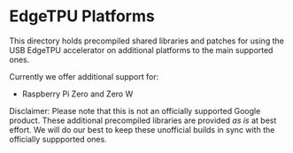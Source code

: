 # EdgeTPU Platforms

This directory holds precompiled shared libraries and patches for
using the USB EdgeTPU accelerator on additional platforms to the
main supported ones.

Currently we offer additional support for:

  *  Raspberry Pi Zero and Zero W

Disclaimer: Please note that this is not an officially supported Google product.
These additional precompiled libraries are provided *as is* at best
effort. We will do our best to keep these unofficial builds in sync with the
officially suppported ones.


